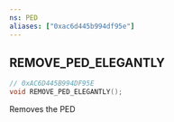 ```yaml
---
ns: PED
aliases: ["0xac6d445b994df95e"]
---
```

## REMOVE_PED_ELEGANTLY

```c
// 0xAC6D445B994DF95E
void REMOVE_PED_ELEGANTLY();
```

Removes the PED

